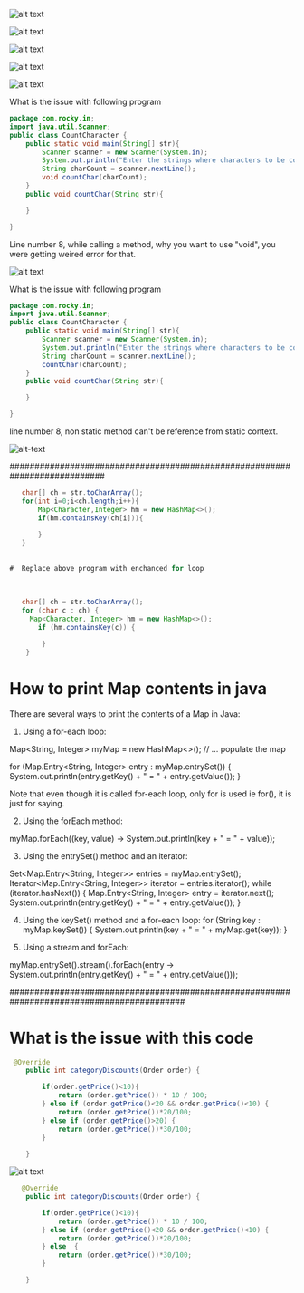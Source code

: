 ![alt text](https://github.com/Rockycta/corejava2/blob/d5d6ecadd5cdbc9dae1f8524f0a512c6c2670b2e/Errors_and_solutions/Screenshot%20(41).png)

![alt text](https://github.com/Rockycta/corejava2/blob/d5d6ecadd5cdbc9dae1f8524f0a512c6c2670b2e/Errors_and_solutions/Screenshot%20(43).png)

![alt text](https://github.com/Rockycta/corejava2/blob/d5d6ecadd5cdbc9dae1f8524f0a512c6c2670b2e/Errors_and_solutions/Screenshot%20(44).png)

![alt text](https://github.com/Rockycta/corejava2/blob/d5d6ecadd5cdbc9dae1f8524f0a512c6c2670b2e/Errors_and_solutions/Screenshot%20(45).png)

![alt text](https://github.com/Rockycta/corejava2/blob/4243352ebc275647798764d8dd339b0ac1c306c2/Errors_and_solutions/ProjectStructureAndItsNames.png)

What is the issue with following program

```java
package com.rocky.in;
import java.util.Scanner;
public class CountCharacter {
    public static void main(String[] str){
        Scanner scanner = new Scanner(System.in);
        System.out.println("Enter the strings where characters to be counted");
        String charCount = scanner.nextLine();
        void countChar(charCount);
    }
    public void countChar(String str){

    }

}

```
Line number 8, while calling a method, why you want to use "void", you were getting weired error for that.

![alt text](https://github.com/Rockycta/corejava2/blob/ae343776c051b2288554e5841335dfd3ffdb8027/Errors_and_solutions/Screenshot%20(47).png)

What is the issue with following program

```java
package com.rocky.in;
import java.util.Scanner;
public class CountCharacter {
    public static void main(String[] str){
        Scanner scanner = new Scanner(System.in);
        System.out.println("Enter the strings where characters to be counted");
        String charCount = scanner.nextLine();
        countChar(charCount);
    }
    public void countChar(String str){

    }

}
```
line number 8, non static method can't be reference from static context.

![alt-text](https://github.com/Rockycta/corejava2/blob/ae343776c051b2288554e5841335dfd3ffdb8027/Errors_and_solutions/Screenshot%20(48).png)


###########################################################################

```java
   char[] ch = str.toCharArray();
   for(int i=0;i<ch.length;i++){
       Map<Character,Integer> hm = new HashMap<>();
       if(hm.containsKey(ch[i])){
           
       }
   }
   
   
#  Replace above program with enchanced for loop
  
  
   
   char[] ch = str.toCharArray();
   for (char c : ch) {
     Map<Character, Integer> hm = new HashMap<>();
       if (hm.containsKey(c)) {

        }
    }
```	

# How to print Map contents in java

There are several ways to print the contents of a Map in Java:

1. Using a for-each loop:

Map<String, Integer> myMap = new HashMap<>();
// ... populate the map

for (Map.Entry<String, Integer> entry : myMap.entrySet()) {
    System.out.println(entry.getKey() + " = " + entry.getValue());
}

Note that even though it is called for-each loop, only for is used  ie for(), it is just for saying.

2. Using the forEach method:

myMap.forEach((key, value) -> System.out.println(key + " = " + value));

3. Using the entrySet() method and an iterator:

Set<Map.Entry<String, Integer>> entries = myMap.entrySet();
Iterator<Map.Entry<String, Integer>> iterator = entries.iterator();
while (iterator.hasNext()) {
    Map.Entry<String, Integer> entry = iterator.next();
    System.out.println(entry.getKey() + " = " + entry.getValue());
}

4. Using the keySet() method and a for-each loop:
for (String key : myMap.keySet()) {
    System.out.println(key + " = " + myMap.get(key));
}


5. Using a stream and forEach:

myMap.entrySet().stream().forEach(entry -> System.out.println(entry.getKey() + " = " + entry.getValue()));



###########################################################################################

# What is the issue with this code

```java
 @Override
    public int categoryDiscounts(Order order) {

        if(order.getPrice()<10){
            return (order.getPrice()) * 10 / 100;
        } else if (order.getPrice()<20 && order.getPrice()<10) {
            return (order.getPrice())*20/100;
        } else if (order.getPrice()>20) {
            return (order.getPrice())*30/100;
        }
        
    }
```

![alt text](https://github.com/Rockycta/corejava2/blob/96b7a256c698d57b67bddc20add78eb442abf70b/Errors_and_solutions/Screenshot%20(49).png)

```java
   @Override
    public int categoryDiscounts(Order order) {

        if(order.getPrice()<10){
            return (order.getPrice()) * 10 / 100;
        } else if (order.getPrice()<20 && order.getPrice()<10) {
            return (order.getPrice())*20/100;
        } else  {
            return (order.getPrice())*30/100;
        }

    }
```
	
	